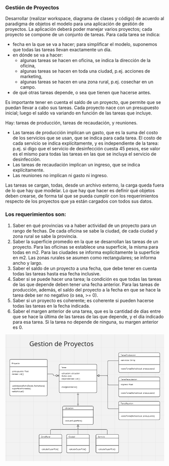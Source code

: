 ### Gestión de Proyectos
Desarrollar (realizar workspace, diagrama de clases y código) de acuerdo al paradigma de objetos
el modelo para una aplicación de gestión de proyectos.
La aplicación deberá poder manejar varios proyectos; cada proyecto se compone de un conjunto de
tareas. Para cada tarea se indica:

- fecha en la que se va a hacer; para simplificar el modelo, suponemos que todas las tareas
llevan exactamente un día.
- en dónde se va a hacer:
  - algunas tareas se hacen en oficina, se indica la dirección de la oficina,
  - algunas tareas se hacen en toda una ciudad, p.ej. acciones de marketing,
  - algunas tareas se hacen en una zona rural, p.ej. cosechar en un campo.
- de qué otras tareas depende, o sea que tienen que hacerse antes.

Es importante tener en cuenta el saldo de un proyecto, que permite que se puedan llevar a cabo
sus tareas. Cada proyecto nace con un presupuesto inicial; luego el saldo va variando en función
de las tareas que incluye.

Hay: tareas de producción, tareas de recaudación, y reuniones.
- Las tareas de producción implican un gasto, que es la suma del costo de los servicios que
se usan, que se indica para cada tarea. El costo de cada servicio se indica
explícitamente, y es independiente de la tarea: p.ej. si digo que el servicio de desinfección
cuesta 45 pesos, ese valor es el mismo para todas las tareas en las que se incluya el
servicio de desinfección.
- Las tareas de recaudación implican un ingreso, que se indica explícitamente.
- Las reuniones no implican ni gasto ni ingreso.

Las tareas se cargan, todas, desde un archivo externo, la carga queda fuera de lo que hay que
modelar. Lo que hay que hacer es definir qué objetos deben crearse, de forma tal que se pueda
cumplir con los requerimientos respecto de los proyectos que ya están cargados con todos sus
datos.

### Los requerimientos son:
1. Saber en qué provincias va a haber actividad de un proyecto para un rango de fechas. De
cada oficina se sabe la ciudad, de cada ciudad y zona rural se sabe la provincia.
2. Saber la superficie promedio en la que se desarrollan las tareas de un proyecto. Para las
oficinas se establece una superficie, la misma para todas en m2.
Para las ciudades se informa explícitamente la superficie en m2.
Las zonas rurales se asumen como rectangulares; se informa ancho y largo.
3. Saber el saldo de un proyecto a una fecha, que debe tener en cuenta todas las tareas hasta
esa fecha inclusive.
4. Saber si se puede hacer una tarea; la condición es que todas las tareas de las que depende
deben tener una fecha anterior. Para las tareas de producción, además, el saldo del
proyecto a la fecha en que se hace la tarea debe ser no negativo (o sea, >= 0).
5. Saber si un proyecto es coherente; es coherente si pueden hacerse todas las tareas en la
fecha indicada.
6. Saber el margen anterior de una tarea, que es la cantidad de días entre que se hace la
última de las tareas de las que depende, y el día indicado para esa tarea. Si la tarea no
depende de ninguna, su margen anterior es 0.

![img.png](img.png)